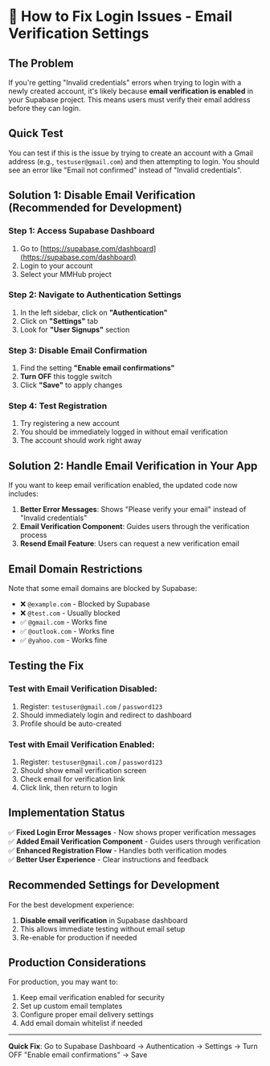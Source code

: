 # 🔧 How to Fix Login Issues - Email Verification Settings

## The Problem

If you're getting "Invalid credentials" errors when trying to login with a newly created account, it's likely because **email verification is enabled** in your Supabase project. This means users must verify their email address before they can login.

## Quick Test

You can test if this is the issue by trying to create an account with a Gmail address (e.g., `testuser@gmail.com`) and then attempting to login. You should see an error like "Email not confirmed" instead of "Invalid credentials".

## Solution 1: Disable Email Verification (Recommended for Development)

### Step 1: Access Supabase Dashboard
1. Go to [https://supabase.com/dashboard](https://supabase.com/dashboard)
2. Login to your account
3. Select your MMHub project

### Step 2: Navigate to Authentication Settings
1. In the left sidebar, click on **"Authentication"**
2. Click on **"Settings"** tab
3. Look for **"User Signups"** section

### Step 3: Disable Email Confirmation
1. Find the setting **"Enable email confirmations"**
2. **Turn OFF** this toggle switch
3. Click **"Save"** to apply changes

### Step 4: Test Registration
1. Try registering a new account
2. You should be immediately logged in without email verification
3. The account should work right away

## Solution 2: Handle Email Verification in Your App

If you want to keep email verification enabled, the updated code now includes:

1. **Better Error Messages**: Shows "Please verify your email" instead of "Invalid credentials"
2. **Email Verification Component**: Guides users through the verification process
3. **Resend Email Feature**: Users can request a new verification email

## Email Domain Restrictions

Note that some email domains are blocked by Supabase:
- ❌ `@example.com` - Blocked by Supabase
- ❌ `@test.com` - Usually blocked
- ✅ `@gmail.com` - Works fine
- ✅ `@outlook.com` - Works fine
- ✅ `@yahoo.com` - Works fine

## Testing the Fix

### Test with Email Verification Disabled:
1. Register: `testuser@gmail.com` / `password123`
2. Should immediately login and redirect to dashboard
3. Profile should be auto-created

### Test with Email Verification Enabled:
1. Register: `testuser@gmail.com` / `password123`
2. Should show email verification screen
3. Check email for verification link
4. Click link, then return to login

## Implementation Status

✅ **Fixed Login Error Messages** - Now shows proper verification messages  
✅ **Added Email Verification Component** - Guides users through verification  
✅ **Enhanced Registration Flow** - Handles both verification modes  
✅ **Better User Experience** - Clear instructions and feedback  

## Recommended Settings for Development

For the best development experience:
1. **Disable email verification** in Supabase dashboard
2. This allows immediate testing without email setup
3. Re-enable for production if needed

## Production Considerations

For production, you may want to:
1. Keep email verification enabled for security
2. Set up custom email templates
3. Configure proper email delivery settings
4. Add email domain whitelist if needed

---

**Quick Fix**: Go to Supabase Dashboard → Authentication → Settings → Turn OFF "Enable email confirmations" → Save